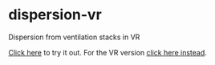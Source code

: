 # dispersion-vr
 Dispersion from ventilation stacks in VR

[Click here](https://benjym.github.io/dispersion-vr/index.html) to try it out. For the VR version [click here instead](https://benjym.github.io/dispersion-vr/index.html?VR).

